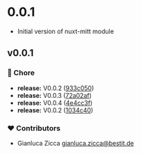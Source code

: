 # 0.0.1
- Initial version of nuxt-mitt module
## v0.0.1


### 🏡 Chore

- **release:** V0.0.2 ([933c050](https://github.com/gianlucazicca/nuxt-mitter/commit/933c050))
- **release:** V0.0.3 ([72a02af](https://github.com/gianlucazicca/nuxt-mitter/commit/72a02af))
- **release:** V0.0.4 ([4e4cc3f](https://github.com/gianlucazicca/nuxt-mitter/commit/4e4cc3f))
- **release:** V0.0.2 ([1034c40](https://github.com/gianlucazicca/nuxt-mitter/commit/1034c40))

### ❤️ Contributors

- Gianluca Zicca <gianluca.zicca@bestit.de>

